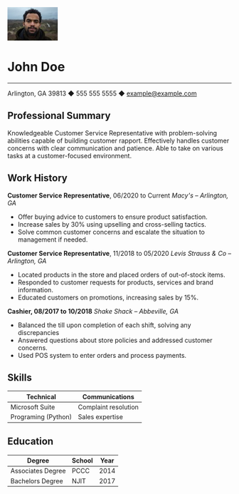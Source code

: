 ![JohnDoe](johndoe.jpeg)

# John Doe 
----
Arlington, GA 39813 ◆ 555 555 5555 ◆ example@example.com

## Professional Summary
Knowledgeable Customer Service Representative with problem-solving abilities capable of building
customer rapport. Effectively handles customer concerns with clear communication and patience. Able to take on various tasks at a customer-focused environment.

## Work History
**Customer Service Representative**, 06/2020 to Current *Macy's – Arlington,  GA*
* Offer buying advice to customers to ensure product satisfaction.
* Increase sales by 30% using upselling and cross-selling tactics.
* Solve common customer concerns and escalate the situation to management if needed.


**Customer Service Representative**, 11/2018 to 05/2020 *Levis Strauss & Co – Arlington, GA*
* Located products in the store and placed orders of out-of-stock items.
* Responded to customer requests for products, services and brand information.
* Educated customers on promotions, increasing sales by 15%.

**Cashier, 08/2017 to 10/2018** *Shake Shack – Abbeville, GA*
* Balanced the till upon completion of each shift, solving any discrepancies
* Answered questions about store policies and addressed customer concerns.
* Used POS system to enter orders and process payments.

## Skills

| **Technical**       | **Communications**   |
| ------------------- | -------------------- |
| Microsoft Suite     | Complaint resolution |
| Programing (Python) | Sales expertise      |

## Education

| **Degree**        | **School** | **Year** |
| ----------------- | ---------- | -------- |
| Associates Degree | PCCC       | 2014     |
| Bachelors Degree  | NJIT       | 2017     |
